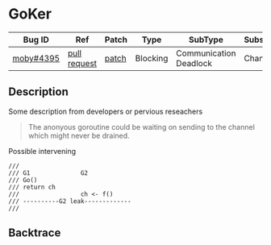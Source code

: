 
# GoKer

| Bug ID|  Ref | Patch | Type | SubType | SubsubType |
| ----  | ---- | ----  | ---- | ---- | ---- |
|[moby#4395]|[pull request]|[patch]| Blocking | Communication Deadlock | Channel |

[moby#4395]:(moby4395_test.go)
[patch]:https://github.com/moby/moby/pull/4395/files
[pull request]:https://github.com/moby/moby/pull/4395
 
## Description

Some description from developers or pervious reseachers

> The anonyous goroutine could be waiting on sending to
  the channel which might never be drained.

Possible intervening

```
///
/// G1				G2
/// Go()
/// return ch
/// 				ch <- f()
/// ----------G2 leak-------------
///
```

## Backtrace

```
```

